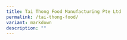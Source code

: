 ```yaml
---
title: Tai Thong Food Manufacturing Pte Ltd
permalink: /tai-thong-food/
variant: markdown
description: ""
---
```

